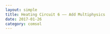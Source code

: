 ```yaml
---
layout: simple
title: Heating Circuit 6 —— Add Multiphysics
date: 2017-01-26
category: comsol
---
```

